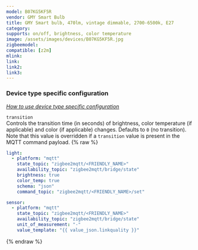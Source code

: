 ```yaml
---
model: B07KG5KF5R
vendor: GMY Smart Bulb 
title: GMY Smart bulb, 470lm, vintage dimmable, 2700-6500k, E27
category:
supports: on/off, brightness, color temperature
image: /assets/images/devices/B07KG5KF5R.jpg
zigbeemodel: 
compatible: [z2m]
mlink: 
link: 
link2: 
link3: 
---
```

### Device type specific configuration
*[How to use device type specific configuration](https://www.zigbee2mqtt.io/information/configuration)*


`transition`   
Controls the transition time (in seconds) of brightness,
color temperature (if applicable) and color (if applicable) changes. Defaults to `0` (no transition).
Note that this value is overridden if a `transition` value is present in the MQTT command payload. 
{% raw %}
```yaml
light:
  - platform: "mqtt"
    state_topic: "zigbee2mqtt/<FRIENDLY_NAME>"
    availability_topic: "zigbee2mqtt/bridge/state"
    brightness: true
    color_temp: true
    schema: "json"
    command_topic: "zigbee2mqtt/<FRIENDLY_NAME>/set"

sensor:
  - platform: "mqtt"
    state_topic: "zigbee2mqtt/<FRIENDLY_NAME>"
    availability_topic: "zigbee2mqtt/bridge/state"
    unit_of_measurement: "-"
    value_template: "{{ value_json.linkquality }}"
```
{% endraw %}


